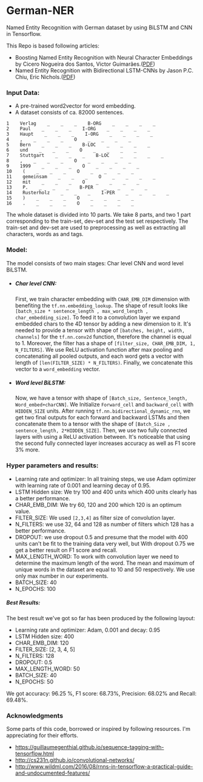 # German-NER
Named Entity Recognition with German dataset by using BiLSTM and CNN in Tensorflow.

This Repo is based following articles:
 * Boosting Named Entity Recognition with Neural Character Embeddings by Cicero Nogueira dos Santos, Victor Guimarães.([PDF](http://www.anthology.aclweb.org/W/W15/W15-3904.pdf))
 * Named Entity Recognition with Bidirectional LSTM-CNNs by Jason P.C. Chiu, Eric Nichols.([PDF](https://arxiv.org/pdf/1511.08308.pdf))

### Input Data:
* A pre-trained word2vector for word embedding.
* A dataset consists of ca. 82000 sentences.
```csv
1    Verlag    _    _    _    B-ORG    _    _    _    _
2    Paul    _    _    _    I-ORG    _    _    _    _
3    Haupt    _    _    _    I-ORG    _    _    _    _
4    ,    _    _    _    O    _    _    _    _
5    Bern    _    _    _    B-LOC    _    _    _    _
6    und    _    _    _    O    _    _    _    _
7    Stuttgart    _    _    _    B-LOC    _    _    _    _
8    ,    _    _    _    O    _    _    _    _
9    1999    _    _    _    O    _    _    _    _
10    (    _    _    _    O    _    _    _    _
11    gemeinsam    _    _    _    O    _    _    _    _
12    mit    _    _    _    O    _    _    _    _
13    P.    _    _    _    B-PER    _    _    _    _
14    Rusterholz    _    _    _    I-PER    _    _    _    _
15    )    _    _    _    O    _    _    _    _
16    .    _    _    _    O    _    _    _    _
```
The whole dataset is divided into 10 parts. We take 8 parts, and two 1 part corresponding to the train-set, dev-set and the test set respectively. The train-set and dev-set are used to preprocessing as well as extracting all characters, words as and tags.

### Model:
The model consists of two main stages: Char level CNN and word level BiLSTM.
* ##### Char level CNN:
  First, we train character embedding with ```CHAR_EMB_DIM``` dimension with benefiting the ```tf.nn.embedding_lookup```. The shape of result looks like ```[batch_size * sentence_length , max_word_length , char_embedding_size]```. To feed it to a convolution layer we expand embedded chars to the 4D tensor by adding a new dimension to it. It's needed to provide a tensor with shape of ```[batches, height, width, channels]``` for the ```tf.nn.conv2d``` function, therefore the channel is equal to 1.
  Moreover, the filter has a shape of ```[filter_size, CHAR_EMB_DIM, 1, N_FILTERS]```. We use ReLU activation function after max pooling and concatenating all pooled outputs, and each word gets a vector with length of ```[len(FILTER_SIZE) * N_FILTERS)```.
  Finally, we concatenate this vector to a ```word_embedding``` vector.

* ##### Word level BiLSTM:
  Now, we have a tensor with shape of ```[Batch_size, Sentence_length, Word_embed+charCNN]```. We Initialize ```Forward_cell``` and ```backward_cell``` with ```HIDDEN_SIZE``` units. After running ```tf.nn.bidirectional_dynamic_rnn```, we get two final outputs for each forward and backward LSTMs and then concatenate them to a tensor with the shape of ```[Batch_Size , sentence_length, 2*HIDDEN_SIZE]```. Then, we use two fully connected layers with using a ReLU activation between. It's noticeable that using the second fully connected layer increases accuracy as well as F1 score 3% more.
  
### Hyper parameters and results:
* Learning rate and optimizer: In all training steps, we use Adam optimizer with learning rate of 0.001 and learning decay of 0.95.
* LSTM Hidden size: We try 100 and 400 units which 400 units clearly has a better performance.
* CHAR_EMB_DIM: We try 60, 120 and 200 which 120 is an optimum value.
* FILTER_SIZE: We used ```[2,3,4]``` as filter size of convolution layer.
* N_FILTERS: we use 32, 64 and 128 as number of filters which 128 has a better performance.
* DROPOUT: we use dropout 0.5 and presume that the model with 400 units can't be fit to the training data very well, but With dropout 0.75 we get a better result on F1 score and recall.
* MAX_LENGTH_WORD: To work with convolution layer we need to determine the maximum length of the word. The mean and maximum of unique words in the dataset are equal to 10 and 50 respectively. We use only max number in our experiments.
* BATCH_SIZE: 40
* N_EPOCHS: 100

##### Best Results:
  The best result we've got so far has been produced by the following layout:
  * Learning rate and optimizer: Adam, 0.001 and decay: 0.95
  * LSTM Hidden size: 400
  * CHAR_EMB_DIM: 120
  * FILTER_SIZE: [2, 3, 4, 5]
  * N_FILTERS: 128
  * DROPOUT: 0.5
  * MAX_LENGTH_WORD: 50
  * BATCH_SIZE: 40
  * N_EPOCHS: 50

We got accuracy: 96.25 %, F1 score: 68.73%, Precision: 68.02% and Recall: 69.48%.


### Acknowledgments 

Some parts of this code, borrowed or inspired by following resources. I'm appreciating for their efforts.
 * https://guillaumegenthial.github.io/sequence-tagging-with-tensorflow.html
 * http://cs231n.github.io/convolutional-networks/
 * http://www.wildml.com/2016/08/rnns-in-tensorflow-a-practical-guide-and-undocumented-features/

